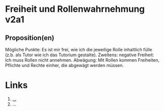 <!---
   NAME - The NAME of this project is:
ethos

  FILE - The FILENAME of the current file is:
/v2a3.md

  CREATION - This project was CREATED on:
2017-01-28-16:15:00 UTC

  MODIFICATION - This project was last MODIFIED on:
2017-01-28-16:15:00 UTC

  VERSION - The current VERSION of this project is:
<git-commit-hash>-2017-01-28-16:15:00 UTC

  CREATOR(S) - This project was CREATED by:
Michael Czechowski, Martin Maga

  CONTACT - You can CONTACT the creator(s) or developer(s) of this project at:
E-Mail: mail@martinmaga.de

  COPYRIGHT - The COPYRIGHT holder of this project is:
COPYRIGHT (c) 2016 Martin Maga

  LICENSE - This project is LICENSED under the following license:
Martin Maga 2016 CC BY-SA 4.0 https://creativecommons.org

  SUBFILE – This is a SUBFILE! For more INFORMATION on this project go to:
/README.md
--->

# Freiheit und Rollenwahrnehmung v2a1

## Proposition(en)
Mögliche Punkte: Es ist mir frei, wie ich die jeweilige Rolle inhaltlich fülle (z.b. als Tutor wie ich das Tutorium gestalte).
Zweitens: negative Freiheit: Ich muss Rollen nicht annehmen.
Abwägung: Mit Rollen kommen Freiheiten, Pflichte und Rechte einher, die abgewägt werden müssen.



# Links
  1. […](…)
  2. …
